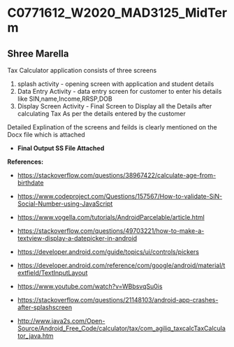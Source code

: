 # C0771612_W2020_MAD3125_MidTerm

## Shree Marella

Tax Calculator application consists of three screens 
1) splash activity - opening screen with application and student details  
2) Data Entry Activity - data entry screen for customer to enter his details like SIN,name,Income,RRSP,DOB
3) Display Screen Activity - Final Screen to Display all the Details after calculating Tax As per the details entered by the customer

Detailed Explination of the screens and feilds is clearly mentioned on the Docx file which is attached 

* **Final Output SS File Attached** 

**References:**

* https://stackoverflow.com/questions/38967422/calculate-age-from-birthdate

* https://www.codeproject.com/Questions/157567/How-to-validate-SiN-Social-Number-using-JavaScript

* https://www.vogella.com/tutorials/AndroidParcelable/article.html

* https://stackoverflow.com/questions/49703221/how-to-make-a-textview-display-a-datepicker-in-android

* https://developer.android.com/guide/topics/ui/controls/pickers

* https://developer.android.com/reference/com/google/android/material/textfield/TextInputLayout

* https://www.youtube.com/watch?v=WBbsvqSu0is

* https://stackoverflow.com/questions/21148103/android-app-crashes-after-splashscreen

* http://www.java2s.com/Open-Source/Android_Free_Code/calculator/tax/com_agiliq_taxcalcTaxCalculator_java.htm



